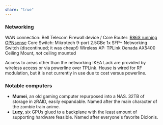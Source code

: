 ```yaml
---
share: "true"
---
```

### Networking
WAN connection: Bell Telecom
Firewall device / Core Router: [R86S running OPNsense](Getting%20SFP%20on%20my%20R86S%20working%20in%20OPNsense)
Core Switch: Mikrotech 9-port 2.5GBe 1x SFP+ Networking Switch (discontinued; it was cheap!)
Wireless AP: TPLink Oenada AX5400 Ceiling Mount, *not* ceiling mounted

Access to areas other than the networking IKEA Lack are provided by wireless access or via powerline over TPLink. House is wired for RF modulation, but it is not currently in use due to cost versus powerline.
### Notable computers
- **Mumei**, an old gaming computer repurposed into a NAS. 32TB of storage in zRAID, easily expandable. Named after the main character of the zombie train anime.
- **Lucy**, six GPUs glued to a backplane with the least amount of supporting hardware feasible. Named after everyone's favorite Diclonis.
